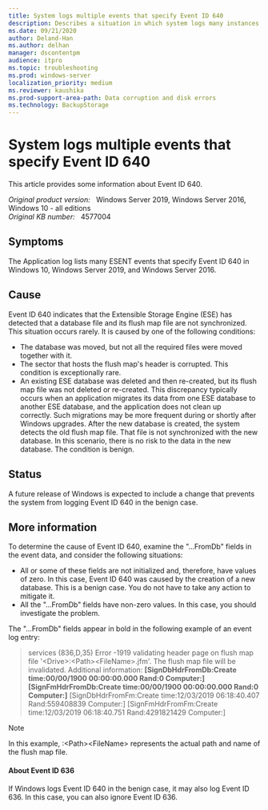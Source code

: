 ```yaml
---
title: System logs multiple events that specify Event ID 640
description: Describes a situation in which system logs many instances of Event ID 640
ms.date: 09/21/2020
author: Deland-Han
ms.author: delhan 
manager: dscontentpm
audience: itpro
ms.topic: troubleshooting
ms.prod: windows-server
localization_priority: medium
ms.reviewer: kaushika
ms.prod-support-area-path: Data corruption and disk errors
ms.technology: BackupStorage
---
```

# System logs multiple events that specify Event ID 640

This article provides some information about Event ID 640.

_Original product version:_ &nbsp; Windows Server 2019, Windows Server 2016, Windows 10 - all editions  
_Original KB number:_ &nbsp; 4577004

## Symptoms

The Application log lists many ESENT events that specify Event ID 640 in Windows 10, Windows Server 2019, and Windows Server 2016.

## Cause

Event ID 640 indicates that the Extensible Storage Engine (ESE) has detected that a database file and its flush map file are not synchronized. This situation occurs rarely. It is caused by one of the following conditions:
- The database was moved, but not all the required files were moved together with it.
- The sector that hosts the flush map's header is corrupted. This condition is exceptionally rare.
- An existing ESE database was deleted and then re-created, but its flush map file was not deleted or re-created. This discrepancy typically occurs when an application migrates its data from one ESE database to another ESE database, and the application does not clean up correctly. Such migrations may be more frequent during or shortly after Windows upgrades. After the new database is created, the system detects the old flush map file. That file is not synchronized with the new database. In this scenario, there is no risk to the data in the new database. The condition is benign.

## Status

A future release of Windows is expected to include a change that prevents the system from logging Event ID 640 in the benign case.

## More information

To determine the cause of Event ID 640, examine the "...FromDb" fields in the event data, and consider the following situations:
- All or some of these fields are not initialized and, therefore, have values of zero. In this case, Event ID 640 was caused by the creation of a new database. This is a benign case. You do not have to take any action to mitigate it.
- All the "...FromDb" fields have non-zero values. In this case, you should investigate the problem.

The "...FromDb" fields appear in bold in the following example of an event log entry:  

>services (836,D,35) Error -1919 validating header page on flush map file '\<Drive>:\<Path>\<FileName>.jfm'. The flush map file will be invalidated. Additional information: **[SignDbHdrFromDb:Create time:00/00/1900 00:00:00.000 Rand:0 Computer:] [SignFmHdrFromDb:Create time:00/00/1900 00:00:00.000 Rand:0 Computer:]** [SignDbHdrFromFm:Create time:12/03/2019 06:18:40.407 Rand:559408839 Computer:] [SignFmHdrFromFm:Create time:12/03/2019 06:18:40.751 Rand:4291821429 Computer:]

>[!Note]
In this example, <Drive>:\<Path>\<FileName> represents the actual path and name of the flush map file.

#### About Event ID 636

If Windows logs Event ID 640 in the benign case, it may also log Event ID 636. In this case, you can also ignore Event ID 636.

